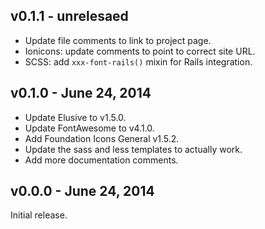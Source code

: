 ## v0.1.1 - unrelesaed

 * Update file comments to link to project page.
 * Ionicons: update comments to point to correct site URL.
 * SCSS: add `xxx-font-rails()` mixin for Rails integration.

## v0.1.0 - June 24, 2014

 * Update Elusive to v1.5.0.
 * Update FontAwesome to v4.1.0.
 * Add Foundation Icons General v1.5.2.
 * Update the sass and less templates to actually work.
 * Add more documentation comments.

## v0.0.0 - June 24, 2014

Initial release.
